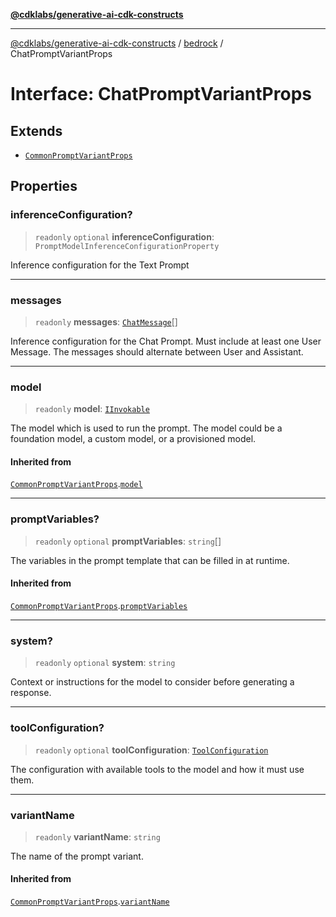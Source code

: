 [**@cdklabs/generative-ai-cdk-constructs**](../../../../README.md)

***

[@cdklabs/generative-ai-cdk-constructs](../../../../README.md) / [bedrock](../README.md) / ChatPromptVariantProps

# Interface: ChatPromptVariantProps

## Extends

- [`CommonPromptVariantProps`](CommonPromptVariantProps.md)

## Properties

### inferenceConfiguration?

> `readonly` `optional` **inferenceConfiguration**: `PromptModelInferenceConfigurationProperty`

Inference configuration for the Text Prompt

***

### messages

> `readonly` **messages**: [`ChatMessage`](../classes/ChatMessage.md)[]

Inference configuration for the Chat Prompt.
Must include at least one User Message.
The messages should alternate between User and Assistant.

***

### model

> `readonly` **model**: [`IInvokable`](IInvokable.md)

The model which is used to run the prompt. The model could be a foundation
model, a custom model, or a provisioned model.

#### Inherited from

[`CommonPromptVariantProps`](CommonPromptVariantProps.md).[`model`](CommonPromptVariantProps.md#model)

***

### promptVariables?

> `readonly` `optional` **promptVariables**: `string`[]

The variables in the prompt template that can be filled in at runtime.

#### Inherited from

[`CommonPromptVariantProps`](CommonPromptVariantProps.md).[`promptVariables`](CommonPromptVariantProps.md#promptvariables)

***

### system?

> `readonly` `optional` **system**: `string`

Context or instructions for the model to consider before generating a response.

***

### toolConfiguration?

> `readonly` `optional` **toolConfiguration**: [`ToolConfiguration`](ToolConfiguration.md)

The configuration with available tools to the model and how it must use them.

***

### variantName

> `readonly` **variantName**: `string`

The name of the prompt variant.

#### Inherited from

[`CommonPromptVariantProps`](CommonPromptVariantProps.md).[`variantName`](CommonPromptVariantProps.md#variantname)
